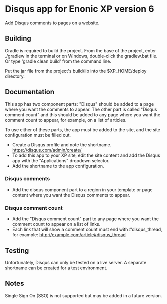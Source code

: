 # Disqus app for Enonic XP version 6

Add Disqus comments to pages on a website.

## Building

Gradle is required to build the project. From the base of the project, enter ./gradlew in the terminal or on Windows, double-click the
gradlew.bat file. Or type 'gradle clean build' from the command line.

Put the jar file from the project's build/lib into the $XP_HOME/deploy directory.

## Documentation

This app has two component parts: "Disqus" should be added to a page where you want the comments to appear. The other part is called
"Disqus comment count" and this should be added to any page where you want the comment count to appear, for example, on a list of
articles.

To use either of these parts, the app must be added to the site, and the site configuration must be filled out.

* Create a Disqus profile and note the shortname. https://disqus.com/admin/create/
* To add this app to your XP site, edit the site content and add the Disqus app with the "Applications" dropdown selector.
* Add the shortname to the app configuration.

### Disqus comments

* Add the disqus component part to a region in your template or page content where you want the Disqus comments to appear.

### Disqus comment count

* Add the "Disqus comment count" part to any page where you want the comment count to appear on a list of links.
* Each link that will show a comment count must end with \#disqus_thread, for example: http://example.com/article#disqus_thread

## Testing

Unfortunately, Disqus can only be tested on a live server. A separate shortname can be created for a test environment.

## Notes

Single Sign On (SSO) is not supported but may be added in a future version.
